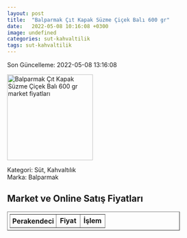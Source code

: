 ```yaml
---
layout: post
title:  "Balparmak Çıt Kapak Süzme Çiçek Balı 600 gr"
date:   2022-05-08 10:16:08 +0300
image: undefined
categories: sut-kahvaltilik
tags: sut-kahvaltilik
---
```


Son Güncelleme: 2022-05-08 13:16:08

<img src="undefined" width="200" alt="Balparmak Çıt Kapak Süzme Çiçek Balı 600 gr market fiyatları" />

Kategori: Süt, Kahvaltılık
<br />
Marka: Balparmak

<h2>Market ve Online Satış Fiyatları</h2>

<table border="1" style="padding: 5px;width:80%;">
  <tr>
    <td style="padding: 5px;"><strong>Perakendeci</strong></td>
    <td><strong>Fiyat</strong></td>
    <td><strong>İşlem</strong></td>
  </tr>
  
</table>
